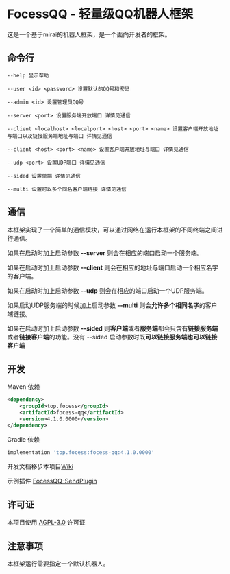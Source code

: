 # FocessQQ - 轻量级QQ机器人框架
这是一个基于mirai的机器人框架，是一个面向开发者的框架。

## 命令行

```
--help 显示帮助

--user <id> <password> 设置默认的QQ号和密码

--admin <id> 设置管理员QQ号

--server <port> 设置服务端开放端口 详情见通信

--client <localhost> <localport> <host> <port> <name> 设置客户端开放地址与端口以及链接服务端地址与端口 详情见通信

--client <host> <port> <name> 设置客户端开放地址与端口 详情见通信

--udp <port> 设置UDP端口 详情见通信

--sided 设置单端 详情见通信

--multi 设置可以多个同名客户端链接 详情见通信
```


## 通信

本框架实现了一个简单的通信模块，可以通过网络在运行本框架的不同终端之间进行通信。

如果在启动时加上启动参数 **--server** 则会在相应的端口启动一个服务端。

如果在启动时加上启动参数 **--client** 则会在相应的地址与端口启动一个相应名字的客户端。

如果在启动时加上启动参数 **--udp** 则会在相应的端口启动一个UDP服务端。

如果启动UDP服务端的时候加上启动参数 **--multi** 则会**允许多个相同名字**的客户端链接。

如果在启动时加上启动参数 **--sided** 则**客户端**或者**服务端**都会只含有**链接服务端**或者**链接客户端**的功能。没有 --sided 启动参数时既**可以链接服务端也可以链接客户端**



## 开发

Maven 依赖
```xml
<dependency>
    <groupId>top.focess</groupId>
    <artifactId>focess-qq</artifactId>
    <version>4.1.0.0000</version>
</dependency>
```

Gradle 依赖
```gradle
implementation 'top.focess:focess-qq:4.1.0.0000'
```

开发文档移步本项目[Wiki](https://github.com/MIdCoard/MiraiQQ/wiki)

示例插件 [FocessQQ-SendPlugin](https://github.com/MidCoard/FocessQQ-SendPlugin)

## 许可证
本项目使用 [AGPL-3.0](https://www.gnu.org/licenses/agpl-3.0.html) 许可证

## 注意事项
本框架运行需要指定一个默认机器人。




